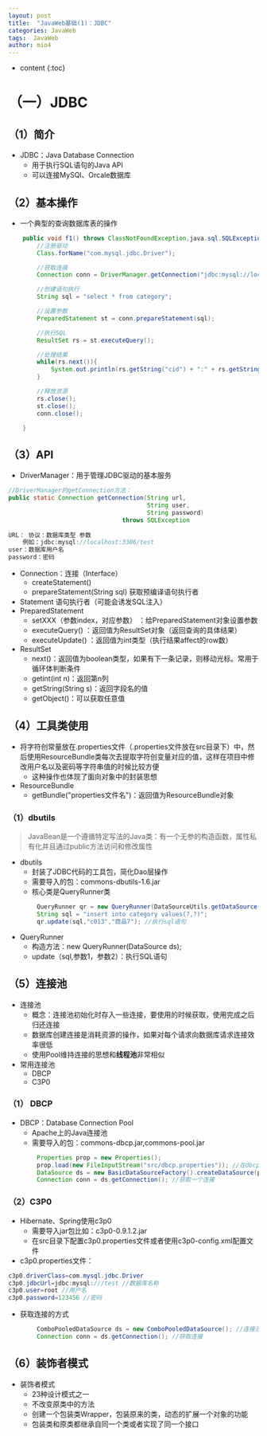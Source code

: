 ```yaml
---
layout: post
title:  "JavaWeb基础(1)：JDBC"
categories: JavaWeb
tags:  JavaWeb
author: mio4
---
```


* content
{:toc}









# （一）JDBC

##  （1）简介

  - JDBC：Java Database Connection
	  -  用于执行SQL语句的Java API
	  -  可以连接MySQl、Orcale数据库

## （2）基本操作

 - 一个典型的查询数据库表的操作

```java
	public void f1() throws ClassNotFoundException,java.sql.SQLException {
		//注册驱动
		Class.forName("com.mysql.jdbc.Driver");

		//获取连接
		Connection conn = DriverManager.getConnection("jdbc:mysql://localhost:3306/test","root","123456");

		//创建语句执行
		String sql = "select * from category";

		//设置参数
		PreparedStatement st = conn.prepareStatement(sql);

		//执行SQL
		ResultSet rs = st.executeQuery();

		//处理结果
		while(rs.next()){
			System.out.println(rs.getString("cid") + ":" + rs.getString("cname"));
		}

		//释放资源
		rs.close();
		st.close();
		conn.close();

	}
```

## （3）API

 - DriverManager：用于管理JDBC驱动的基本服务

```java 
//DriverManager的getConnection方法：
public static Connection getConnection(String url,
                                       String user,
                                       String password)
                                throws SQLException
								
URL： 协议：数据库类型 参数
	例如：jdbc:mysql://localhost:3306/test
user：数据库用户名
password：密码
```

 - Connection：连接（Interface）
	 - createStatement()
	 - prepareStatement(String sql)  获取预编译语句执行者
 - Statement 语句执行者（可能会诱发SQL注入）
 - PreparedStatement
	 - setXXX（参数index，对应参数） ：给PreparedStatement对象设置参数
	 - executeQuery() ：返回值为ResultSet对象（返回查询的具体结果）
	 - executeUpdate() ：返回值为int类型（执行结果affect的row数）
 - ResultSet
	 -  next()：返回值为boolean类型，如果有下一条记录，则移动光标。常用于循环体判断条件
	 -  getint(int n)：返回第n列
	 -  getString(String s)：返回字段名的值
	 -  getObject()：可以获取任意值


## （4）工具类使用

 - 将字符创常量放在.properties文件（.properties文件放在src目录下）中，然后使用ResourceBundle类每次去提取字符创变量对应的值，这样在项目中修改用户名以及密码等字符串值的时候比较方便
	 - 这种操作也体现了面向对象中的封装思想 
 - ResourceBundle
	 - getBundle("properties文件名")：返回值为ResourceBundle对象



### （1）dbutils

>JavaBean是一个遵循特定写法的Java类：有一个无参的构造函数，属性私有化并且通过public方法访问和修改属性

 - dbutils
	 - 封装了JDBC代码的工具包，简化Dao层操作
	 - 需要导入的包：commons-dbutils-1.6.jar
	 - 核心类是QueryRunner类

```java 
		QueryRunner qr = new QueryRunner(DataSourceUtils.getDataSource()); //创建QueryRunner对象，传参为一个ComboPooledDataSource对象
		String sql = "insert into category values(?,?)";
		qr.update(sql,"c013","商品7"); //执行sql语句
```

 - QueryRunner
	 - 构造方法：new QueryRunner(DataSource ds); 
	 - update（sql,参数1，参数2）：执行SQL语句

## （5）连接池

 - 连接池
	 - 概念：连接池初始化时存入一些连接，要使用的时候获取，使用完成之后归还连接 
	 - 数据库创建连接是消耗资源的操作，如果对每个请求向数据库请求连接效率很低
	 - 使用Pool维持连接的思想和**线程池**非常相似 
 - 常用连接池
	 - DBCP
	 - C3P0


### （1） DBCP

 - DBCP：Database Connection Pool
	 - Apache上的Java连接池 
	 - 需要导入的包：commons-dbcp.jar,commons-pool.jar


```java 
		Properties prop = new Properties();
		prop.load(new FileInputStream("src/dbcp.properties")); //在dbcp.properties中配置属性
		DataSource ds = new BasicDataSourceFactory().createDataSource(prop); //生成一个连接池
		Connection conn = ds.getConnection(); //获取一个连接
```

### （2）C3P0

 - Hibernate、Spring使用c3p0
	 - 需要导入jar包比如：c3p0-0.9.1.2.jar
	 - 在src目录下配置c3p0.properties文件或者使用c3p0-config.xml配置文件
 - c3p0.properties文件：

```java
c3p0.driverClass=com.mysql.jdbc.Driver
c3p0.jdbcUrl=jdbc:mysql:///test //数据库名称
c3p0.user=root //用户名
c3p0.password=123456 //密码
```

 - 获取连接的方式

```java 
		ComboPooledDataSource ds = new ComboPooledDataSource(); //连接池
		Connection conn = ds.getConnection(); //获取连接
```

## （6）装饰者模式

 - 装饰者模式
	 - 23种设计模式之一 
	 - 不改变原类中的方法
	 - 创建一个包装类Wrapper，包装原来的类，动态的扩展一个对象的功能 
	 - 包装类和原类都继承自同一个类或者实现了同一个接口